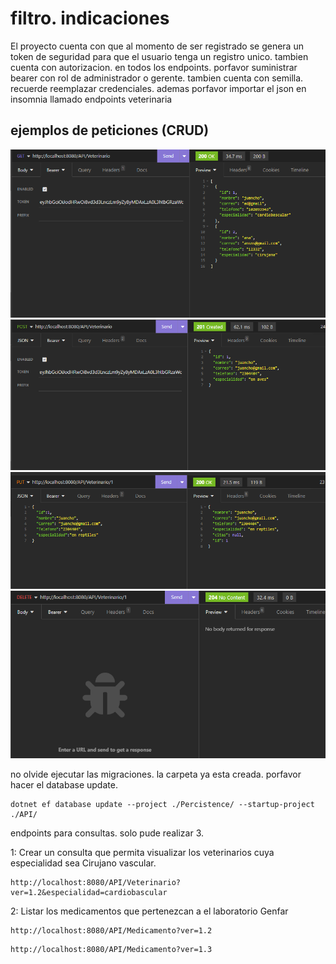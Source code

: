 
# filtro. indicaciones



El proyecto cuenta con que al momento de ser registrado se genera un token de seguridad 
para  que el usuario tenga un registro unico. tambien cuenta con autorizacion.  en todos los endpoints. porfavor suministrar bearer con rol de administrador o gerente.
tambien cuenta con semilla. recuerde reemplazar credenciales. ademas porfavor importar el json en insomnia llamado endpoints veterinaria

## ejemplos de peticiones (CRUD)

![get](/Media/get.png)
![post](/Media/post.png)
![update](/Media/put.png)
![delete](/Media/delete.png)


no olvide ejecutar las migraciones. la carpeta ya esta creada. porfavor hacer el database update.

```
dotnet ef database update --project ./Percistence/ --startup-project ./API/
```



endpoints para consultas. solo pude realizar 3.


1: Crear un consulta que permita visualizar los veterinarios cuya especialidad sea Cirujano vascular.
```
http://localhost:8080/API/Veterinario?ver=1.2&especialidad=cardiobascular
```

2: Listar los medicamentos que pertenezcan a el laboratorio Genfar
```
http://localhost:8080/API/Medicamento?ver=1.2

```

```
http://localhost:8080/API/Medicamento?ver=1.3

```




